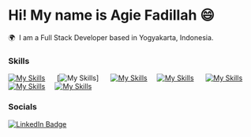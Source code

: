 # Hi! My name is Agie Fadillah 😄

🌍  I am a Full Stack Developer based in Yogyakarta, Indonesia.
<br/>

### Skills

[![My Skills](https://skillicons.dev/icons?i=html,css)](https://skillicons.dev) &nbsp;&nbsp;&nbsp;&nbsp;&nbsp;[![My Skills](https://skillicons.dev/icons?i=js,nodejs)] &nbsp;&nbsp;&nbsp;&nbsp;&nbsp;[![My Skills](https://skillicons.dev/icons?i=php,laravel)](https://skillicons.dev)&nbsp;&nbsp;&nbsp;&nbsp;&nbsp;[![My Skills](https://skillicons.dev/icons?i=react,next)](https://skillicons.dev) &nbsp;&nbsp;&nbsp;&nbsp;&nbsp;[![My Skills](https://skillicons.dev/icons?i=tailwind,scss,bootstrap)](https://skillicons.dev) &nbsp;&nbsp;&nbsp;&nbsp;&nbsp;[![My Skills](https://skillicons.dev/icons?i=postgres,mysql,mongodb)](https://skillicons.dev)&nbsp;&nbsp;&nbsp;&nbsp;&nbsp;[![My Skills](https://skillicons.dev/icons?i=figma,ai)](https://skillicons.dev)
<br/>

### Socials

<div id="badges">
  <a href="https://www.linkedin.com/in/agiefadillah/">
    <img src="https://img.shields.io/badge/LinkedIn-blue?style=for-the-badge&logo=linkedin&logoColor=white" alt="LinkedIn Badge"/>
  </a>
</div>
